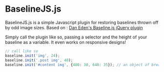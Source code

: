 # BaselineJS.js

BaselineJS.js is a simple Javascript plugin for restoring baselines thrown off by odd image sizes. Based on : [Dan Eden's Baseline.js jQuery plugin](http://daneden.me/baseline/ "Baseline.js")

Simply call the plugin like so, passing a selector and the height of your baseline as a variable. It even works on responsive designs!

```javascript
// call like so
baseline.init('img', 24);
baseline.init('.post img', 48);
baseline.init('#content img', {480: 30, 640: 35}); // an object of breakpoints, ie. 480px or above, baseline is 30px.
```